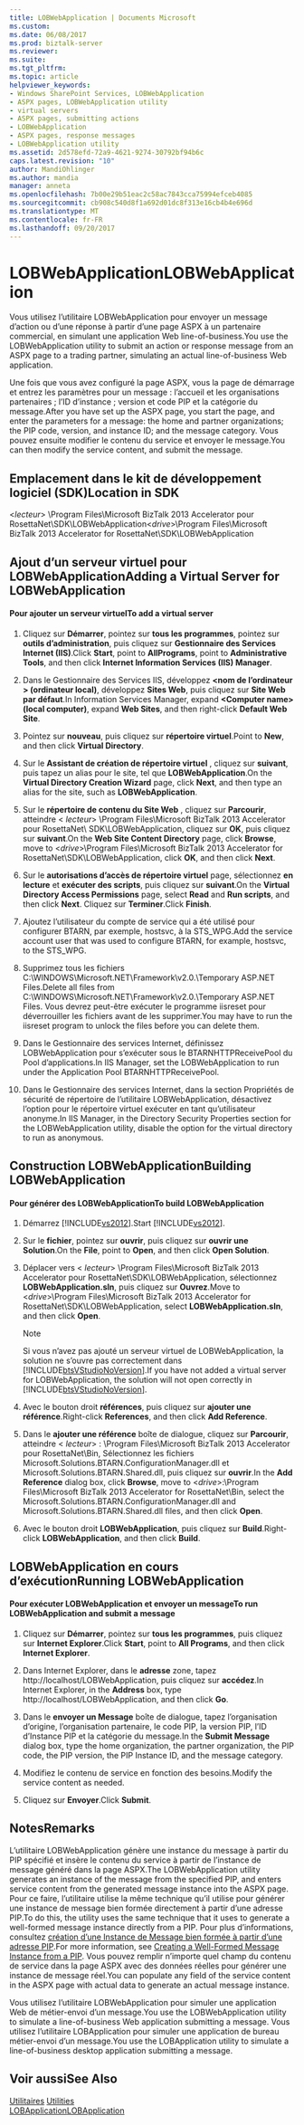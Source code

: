 ```yaml
---
title: LOBWebApplication | Documents Microsoft
ms.custom: 
ms.date: 06/08/2017
ms.prod: biztalk-server
ms.reviewer: 
ms.suite: 
ms.tgt_pltfrm: 
ms.topic: article
helpviewer_keywords:
- Windows SharePoint Services, LOBWebApplication
- ASPX pages, LOBWebApplication utility
- virtual servers
- ASPX pages, submitting actions
- LOBWebApplication
- ASPX pages, response messages
- LOBWebApplication utility
ms.assetid: 2d578efd-72a9-4621-9274-30792bf94b6c
caps.latest.revision: "10"
author: MandiOhlinger
ms.author: mandia
manager: anneta
ms.openlocfilehash: 7b00e29b51eac2c58ac7843cca75994efceb4085
ms.sourcegitcommit: cb908c540d8f1a692d01dc8f313e16cb4b4e696d
ms.translationtype: MT
ms.contentlocale: fr-FR
ms.lasthandoff: 09/20/2017
---
```

# <a name="lobwebapplication"></a><span data-ttu-id="5b54d-102">LOBWebApplication</span><span class="sxs-lookup"><span data-stu-id="5b54d-102">LOBWebApplication</span></span>
<span data-ttu-id="5b54d-103">Vous utilisez l’utilitaire LOBWebApplication pour envoyer un message d’action ou d’une réponse à partir d’une page ASPX à un partenaire commercial, en simulant une application Web line-of-business.</span><span class="sxs-lookup"><span data-stu-id="5b54d-103">You use the LOBWebApplication utility to submit an action or response message from an ASPX page to a trading partner, simulating an actual line-of-business Web application.</span></span>  
  
 <span data-ttu-id="5b54d-104">Une fois que vous avez configuré la page ASPX, vous la page de démarrage et entrez les paramètres pour un message : l’accueil et les organisations partenaires ; l’ID d’instance ; version et code PIP et la catégorie du message.</span><span class="sxs-lookup"><span data-stu-id="5b54d-104">After you have set up the ASPX page, you start the page, and enter the parameters for a message: the home and partner organizations; the PIP code, version, and instance ID; and the message category.</span></span> <span data-ttu-id="5b54d-105">Vous pouvez ensuite modifier le contenu du service et envoyer le message.</span><span class="sxs-lookup"><span data-stu-id="5b54d-105">You can then modify the service content, and submit the message.</span></span>  
  
## <a name="location-in-sdk"></a><span data-ttu-id="5b54d-106">Emplacement dans le kit de développement logiciel (SDK)</span><span class="sxs-lookup"><span data-stu-id="5b54d-106">Location in SDK</span></span>  
 <span data-ttu-id="5b54d-107">\<*lecteur*> \Program Files\Microsoft BizTalk 2013 Accelerator pour RosettaNet\SDK\LOBWebApplication</span><span class="sxs-lookup"><span data-stu-id="5b54d-107">\<*drive*>\Program Files\Microsoft BizTalk 2013 Accelerator for RosettaNet\SDK\LOBWebApplication</span></span>  
  
## <a name="adding-a-virtual-server-for-lobwebapplication"></a><span data-ttu-id="5b54d-108">Ajout d’un serveur virtuel pour LOBWebApplication</span><span class="sxs-lookup"><span data-stu-id="5b54d-108">Adding a Virtual Server for LOBWebApplication</span></span>  
  
#### <a name="to-add-a-virtual-server"></a><span data-ttu-id="5b54d-109">Pour ajouter un serveur virtuel</span><span class="sxs-lookup"><span data-stu-id="5b54d-109">To add a virtual server</span></span>  
  
1.  <span data-ttu-id="5b54d-110">Cliquez sur **Démarrer**, pointez sur **tous les programmes**, pointez sur **outils d’administration**, puis cliquez sur **Gestionnaire des Services Internet (IIS)**.</span><span class="sxs-lookup"><span data-stu-id="5b54d-110">Click **Start**, point to **AllPrograms**, point to **Administrative Tools**, and then click **Internet Information Services (IIS) Manager**.</span></span>  
  
2.  <span data-ttu-id="5b54d-111">Dans le Gestionnaire des Services IIS, développez  **\<nom de l’ordinateur > (ordinateur local)**, développez **Sites Web**, puis cliquez sur **Site Web par défaut**.</span><span class="sxs-lookup"><span data-stu-id="5b54d-111">In Information Services Manager, expand **\<Computer name> (local computer)**, expand **Web Sites**, and then right-click **Default Web Site**.</span></span>  
  
3.  <span data-ttu-id="5b54d-112">Pointez sur **nouveau**, puis cliquez sur **répertoire virtuel**.</span><span class="sxs-lookup"><span data-stu-id="5b54d-112">Point to **New**, and then click **Virtual Directory**.</span></span>  
  
4.  <span data-ttu-id="5b54d-113">Sur le **Assistant de création de répertoire virtuel** , cliquez sur **suivant**, puis tapez un alias pour le site, tel que **LOBWebApplication**.</span><span class="sxs-lookup"><span data-stu-id="5b54d-113">On the **Virtual Directory Creation Wizard** page, click **Next**, and then type an alias for the site, such as **LOBWebApplication**.</span></span>  
  
5.  <span data-ttu-id="5b54d-114">Sur le **répertoire de contenu du Site Web** , cliquez sur **Parcourir**, atteindre \< *lecteur*> \Program Files\Microsoft BizTalk 2013 Accelerator pour RosettaNet\ SDK\LOBWebApplication, cliquez sur **OK**, puis cliquez sur **suivant**.</span><span class="sxs-lookup"><span data-stu-id="5b54d-114">On the **Web Site Content Directory** page, click **Browse**, move to \<*drive*>\Program Files\Microsoft BizTalk 2013 Accelerator for RosettaNet\SDK\LOBWebApplication, click **OK**, and then click **Next**.</span></span>  
  
6.  <span data-ttu-id="5b54d-115">Sur le **autorisations d’accès de répertoire virtuel** page, sélectionnez **en lecture** et **exécuter des scripts**, puis cliquez sur **suivant**.</span><span class="sxs-lookup"><span data-stu-id="5b54d-115">On the **Virtual Directory Access Permissions** page, select **Read** and **Run scripts**, and then click **Next**.</span></span> <span data-ttu-id="5b54d-116">Cliquez sur **Terminer**.</span><span class="sxs-lookup"><span data-stu-id="5b54d-116">Click **Finish**.</span></span>  
  
7.  <span data-ttu-id="5b54d-117">Ajoutez l’utilisateur du compte de service qui a été utilisé pour configurer BTARN, par exemple, hostsvc, à la STS_WPG.</span><span class="sxs-lookup"><span data-stu-id="5b54d-117">Add the service account user that was used to configure BTARN, for example, hostsvc, to the STS_WPG.</span></span>  
  
8.  <span data-ttu-id="5b54d-118">Supprimez tous les fichiers C:\WINDOWS\Microsoft.NET\Framework\v2.0.\Temporary ASP.NET Files.</span><span class="sxs-lookup"><span data-stu-id="5b54d-118">Delete all files from C:\WINDOWS\Microsoft.NET\Framework\v2.0.\Temporary ASP.NET Files.</span></span> <span data-ttu-id="5b54d-119">Vous devrez peut-être exécuter le programme iisreset pour déverrouiller les fichiers avant de les supprimer.</span><span class="sxs-lookup"><span data-stu-id="5b54d-119">You may have to run the iisreset program to unlock the files before you can delete them.</span></span>  
  
9. <span data-ttu-id="5b54d-120">Dans le Gestionnaire des services Internet, définissez LOBWebApplication pour s’exécuter sous le BTARNHTTPReceivePool du Pool d’applications.</span><span class="sxs-lookup"><span data-stu-id="5b54d-120">In IIS Manager, set the LOBWebApplication to run under the Application Pool BTARNHTTPReceivePool.</span></span>  
  
10. <span data-ttu-id="5b54d-121">Dans le Gestionnaire des services Internet, dans la section Propriétés de sécurité de répertoire de l’utilitaire LOBWebApplication, désactivez l’option pour le répertoire virtuel exécuter en tant qu’utilisateur anonyme.</span><span class="sxs-lookup"><span data-stu-id="5b54d-121">In IIS Manager, in the Directory Security Properties section for the LOBWebApplication utility, disable the option for the virtual directory to run as anonymous.</span></span>  
  
## <a name="building-lobwebapplication"></a><span data-ttu-id="5b54d-122">Construction LOBWebApplication</span><span class="sxs-lookup"><span data-stu-id="5b54d-122">Building LOBWebApplication</span></span>  
  
#### <a name="to-build-lobwebapplication"></a><span data-ttu-id="5b54d-123">Pour générer des LOBWebApplication</span><span class="sxs-lookup"><span data-stu-id="5b54d-123">To build LOBWebApplication</span></span>  
  
1.  <span data-ttu-id="5b54d-124">Démarrez [!INCLUDE[vs2012](../../includes/vs2012-md.md)].</span><span class="sxs-lookup"><span data-stu-id="5b54d-124">Start [!INCLUDE[vs2012](../../includes/vs2012-md.md)].</span></span>  
  
2.  <span data-ttu-id="5b54d-125">Sur le **fichier**, pointez sur **ouvrir**, puis cliquez sur **ouvrir une Solution**.</span><span class="sxs-lookup"><span data-stu-id="5b54d-125">On the **File**, point to **Open**, and then click **Open Solution**.</span></span>  
  
3.  <span data-ttu-id="5b54d-126">Déplacer vers \< *lecteur*> \Program Files\Microsoft BizTalk 2013 Accelerator pour RosettaNet\SDK\LOBWebApplication, sélectionnez **LOBWebApplication.sln**, puis cliquez sur  **Ouvrez**.</span><span class="sxs-lookup"><span data-stu-id="5b54d-126">Move to \<*drive*>\Program Files\Microsoft BizTalk 2013 Accelerator for RosettaNet\SDK\LOBWebApplication, select **LOBWebApplication.sln**, and then click **Open**.</span></span>  
  
    > [!NOTE]
    >  <span data-ttu-id="5b54d-127">Si vous n’avez pas ajouté un serveur virtuel de LOBWebApplication, la solution ne s’ouvre pas correctement dans [!INCLUDE[btsVStudioNoVersion](../../includes/btsvstudionoversion-md.md)].</span><span class="sxs-lookup"><span data-stu-id="5b54d-127">If you have not added a virtual server for LOBWebApplication, the solution will not open correctly in [!INCLUDE[btsVStudioNoVersion](../../includes/btsvstudionoversion-md.md)].</span></span>  
  
4.  <span data-ttu-id="5b54d-128">Avec le bouton droit **références**, puis cliquez sur **ajouter une référence**.</span><span class="sxs-lookup"><span data-stu-id="5b54d-128">Right-click **References**, and then click **Add Reference**.</span></span>  
  
5.  <span data-ttu-id="5b54d-129">Dans le **ajouter une référence** boîte de dialogue, cliquez sur **Parcourir**, atteindre \< *lecteur*> : \Program Files\Microsoft BizTalk 2013 Accelerator pour RosettaNet\Bin, Sélectionnez les fichiers Microsoft.Solutions.BTARN.ConfigurationManager.dll et Microsoft.Solutions.BTARN.Shared.dll, puis cliquez sur **ouvrir**.</span><span class="sxs-lookup"><span data-stu-id="5b54d-129">In the **Add Reference** dialog box, click **Browse**, move to \<*drive*>:\Program Files\Microsoft BizTalk 2013 Accelerator for RosettaNet\Bin, select the Microsoft.Solutions.BTARN.ConfigurationManager.dll and Microsoft.Solutions.BTARN.Shared.dll files, and then click **Open**.</span></span>  
  
6.  <span data-ttu-id="5b54d-130">Avec le bouton droit **LOBWebApplication**, puis cliquez sur **Build**.</span><span class="sxs-lookup"><span data-stu-id="5b54d-130">Right-click **LOBWebApplication**, and then click **Build**.</span></span>  
  
## <a name="running-lobwebapplication"></a><span data-ttu-id="5b54d-131">LOBWebApplication en cours d’exécution</span><span class="sxs-lookup"><span data-stu-id="5b54d-131">Running LOBWebApplication</span></span>  
  
#### <a name="to-run-lobwebapplication-and-submit-a-message"></a><span data-ttu-id="5b54d-132">Pour exécuter LOBWebApplication et envoyer un message</span><span class="sxs-lookup"><span data-stu-id="5b54d-132">To run LOBWebApplication and submit a message</span></span>  
  
1.  <span data-ttu-id="5b54d-133">Cliquez sur **Démarrer**, pointez sur **tous les programmes**, puis cliquez sur **Internet Explorer**.</span><span class="sxs-lookup"><span data-stu-id="5b54d-133">Click **Start**, point to **All Programs**, and then click **Internet Explorer**.</span></span>  
  
2.  <span data-ttu-id="5b54d-134">Dans Internet Explorer, dans le **adresse** zone, tapez http://localhost/LOBWebApplication, puis cliquez sur **accédez**.</span><span class="sxs-lookup"><span data-stu-id="5b54d-134">In Internet Explorer, in the **Address** box, type http://localhost/LOBWebApplication, and then click **Go**.</span></span>  
  
3.  <span data-ttu-id="5b54d-135">Dans le **envoyer un Message** boîte de dialogue, tapez l’organisation d’origine, l’organisation partenaire, le code PIP, la version PIP, l’ID d’Instance PIP et la catégorie du message.</span><span class="sxs-lookup"><span data-stu-id="5b54d-135">In the **Submit Message** dialog box, type the home organization, the partner organization, the PIP code, the PIP version, the PIP Instance ID, and the message category.</span></span>  
  
4.  <span data-ttu-id="5b54d-136">Modifiez le contenu de service en fonction des besoins.</span><span class="sxs-lookup"><span data-stu-id="5b54d-136">Modify the service content as needed.</span></span>  
  
5.  <span data-ttu-id="5b54d-137">Cliquez sur **Envoyer**.</span><span class="sxs-lookup"><span data-stu-id="5b54d-137">Click **Submit**.</span></span>  
  
## <a name="remarks"></a><span data-ttu-id="5b54d-138">Notes</span><span class="sxs-lookup"><span data-stu-id="5b54d-138">Remarks</span></span>  
 <span data-ttu-id="5b54d-139">L’utilitaire LOBWebApplication génère une instance du message à partir du PIP spécifié et insère le contenu du service à partir de l’instance de message généré dans la page ASPX.</span><span class="sxs-lookup"><span data-stu-id="5b54d-139">The LOBWebApplication utility generates an instance of the message from the specified PIP, and enters service content from the generated message instance into the ASPX page.</span></span> <span data-ttu-id="5b54d-140">Pour ce faire, l’utilitaire utilise la même technique qu’il utilise pour générer une instance de message bien formée directement à partir d’une adresse PIP.</span><span class="sxs-lookup"><span data-stu-id="5b54d-140">To do this, the utility uses the same technique that it uses to generate a well-formed message instance directly from a PIP.</span></span> <span data-ttu-id="5b54d-141">Pour plus d’informations, consultez [création d’une Instance de Message bien formée à partir d’une adresse PIP](../../adapters-and-accelerators/accelerator-rosettanet/creating-a-well-formed-message-instance-from-a-pip.md).</span><span class="sxs-lookup"><span data-stu-id="5b54d-141">For more information, see [Creating a Well-Formed Message Instance from a PIP](../../adapters-and-accelerators/accelerator-rosettanet/creating-a-well-formed-message-instance-from-a-pip.md).</span></span> <span data-ttu-id="5b54d-142">Vous pouvez remplir n’importe quel champ du contenu de service dans la page ASPX avec des données réelles pour générer une instance de message réel.</span><span class="sxs-lookup"><span data-stu-id="5b54d-142">You can populate any field of the service content in the ASPX page with actual data to generate an actual message instance.</span></span>  
  
 <span data-ttu-id="5b54d-143">Vous utilisez l’utilitaire LOBWebApplication pour simuler une application Web de métier-envoi d’un message.</span><span class="sxs-lookup"><span data-stu-id="5b54d-143">You use the LOBWebApplication utility to simulate a line-of-business Web application submitting a message.</span></span> <span data-ttu-id="5b54d-144">Vous utilisez l’utilitaire LOBApplication pour simuler une application de bureau métier-envoi d’un message.</span><span class="sxs-lookup"><span data-stu-id="5b54d-144">You use the LOBApplication utility to simulate a line-of-business desktop application submitting a message.</span></span>  
  
## <a name="see-also"></a><span data-ttu-id="5b54d-145">Voir aussi</span><span class="sxs-lookup"><span data-stu-id="5b54d-145">See Also</span></span>  
 <span data-ttu-id="5b54d-146">[Utilitaires](../../adapters-and-accelerators/accelerator-rosettanet/utilities1.md) </span><span class="sxs-lookup"><span data-stu-id="5b54d-146">[Utilities](../../adapters-and-accelerators/accelerator-rosettanet/utilities1.md) </span></span>  
 [<span data-ttu-id="5b54d-147">LOBApplication</span><span class="sxs-lookup"><span data-stu-id="5b54d-147">LOBApplication</span></span>](../../adapters-and-accelerators/accelerator-rosettanet/lobapplication.md)